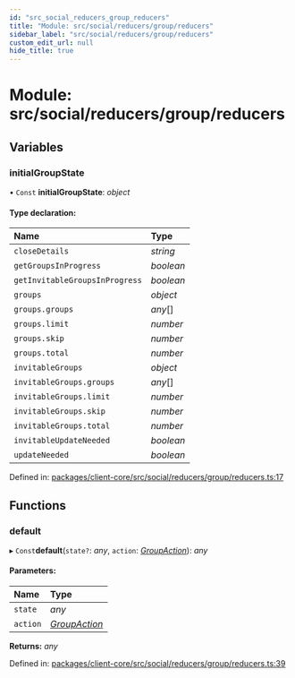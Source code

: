 ```yaml
---
id: "src_social_reducers_group_reducers"
title: "Module: src/social/reducers/group/reducers"
sidebar_label: "src/social/reducers/group/reducers"
custom_edit_url: null
hide_title: true
---
```


# Module: src/social/reducers/group/reducers

## Variables

### initialGroupState

• `Const` **initialGroupState**: *object*

#### Type declaration:

Name | Type |
:------ | :------ |
`closeDetails` | *string* |
`getGroupsInProgress` | *boolean* |
`getInvitableGroupsInProgress` | *boolean* |
`groups` | *object* |
`groups.groups` | *any*[] |
`groups.limit` | *number* |
`groups.skip` | *number* |
`groups.total` | *number* |
`invitableGroups` | *object* |
`invitableGroups.groups` | *any*[] |
`invitableGroups.limit` | *number* |
`invitableGroups.skip` | *number* |
`invitableGroups.total` | *number* |
`invitableUpdateNeeded` | *boolean* |
`updateNeeded` | *boolean* |

Defined in: [packages/client-core/src/social/reducers/group/reducers.ts:17](https://github.com/xr3ngine/xr3ngine/blob/673ad6a5f/packages/client-core/src/social/reducers/group/reducers.ts#L17)

## Functions

### default

▸ `Const`**default**(`state?`: *any*, `action`: [*GroupAction*](src_social_reducers_group_actions.md#groupaction)): *any*

#### Parameters:

Name | Type |
:------ | :------ |
`state` | *any* |
`action` | [*GroupAction*](src_social_reducers_group_actions.md#groupaction) |

**Returns:** *any*

Defined in: [packages/client-core/src/social/reducers/group/reducers.ts:39](https://github.com/xr3ngine/xr3ngine/blob/673ad6a5f/packages/client-core/src/social/reducers/group/reducers.ts#L39)
